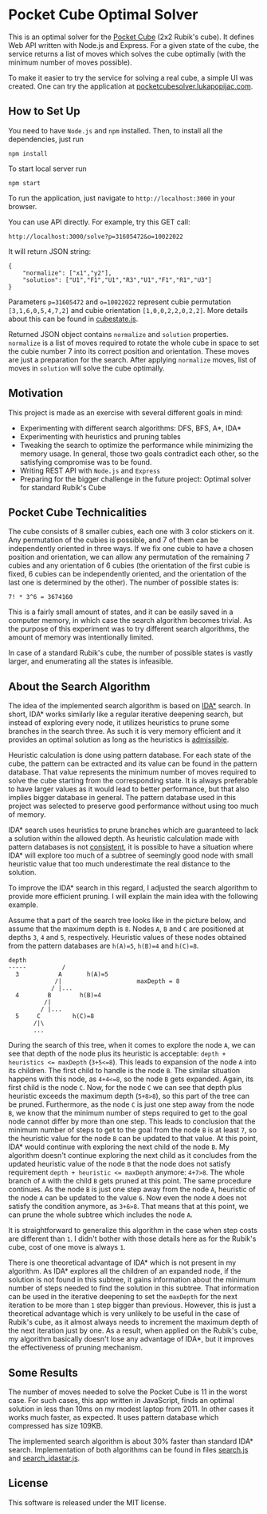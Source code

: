 Pocket Cube Optimal Solver
==========================

This is an optimal solver for the [Pocket Cube][1] (2x2 Rubik's cube). It
defines Web API written with Node.js and Express. For a given state of the 
cube, the service returns a list of moves which solves the cube optimally 
(with the minimum number of moves possible).

To make it easier to try the service for solving a real cube, a simple
UI was created. One can try the application at 
[pocketcubesolver.lukapopijac.com](http://pocketcubesolver.lukapopijac.com/).


How to Set Up
-------------

You need to have `Node.js` and `npm` installed. Then, to install all the 
dependencies, just run
```
npm install
```

To start local server run
```
npm start
```

To run the application, just navigate to `http://localhost:3000` in your browser.

You can use API directly. For example, try this GET call:
```
http://localhost:3000/solve?p=31605472&o=10022022
```
It will return JSON string:
```
{
	"normalize": ["x1","y2"],
	"solution": ["U1","F1","U1","R3","U1","F1","R1","U3"]
}
```

Parameters `p=31605472` and `o=10022022` represent cubie permutation 
`[3,1,6,0,5,4,7,2]` and cubie orientation `[1,0,0,2,2,0,2,2]`. More details
about this can be found in [cubestate.js](/search/cubestate.js).

Returned JSON object contains `normalize` and `solution` properties.
`normalize` is a list of moves required to rotate the whole cube in space to 
set the cubie number 7 into its correct position and orientation. These moves 
are just a preparation for the search. After applying `normalize` moves, list
of moves in `solution` will solve the cube optimally.



Motivation
----------

This project is made as an exercise with several different goals in mind:
 
 - Experimenting with different search algorithms: DFS, BFS, A\*, IDA\*
 - Experimenting with heuristics and pruning tables
 - Tweaking the search to optimize the performance while minimizing the 
   memory usage. In general, those two goals contradict each other, so the 
   satisfying compromise was to be found.
 - Writing REST API with `Node.js` and `Express`
 - Preparing for the bigger challenge in the future project: Optimal
   solver for standard Rubik's Cube



Pocket Cube Technicalities
--------------------------

The cube consists of 8 smaller cubies, each one with 3 color stickers on it.
Any permutation of the cubies is possible, and 7 of them can be independently
oriented in three ways. If we fix one cubie to have a chosen position and 
orientation, we can allow any permutation of the remaining 7 cubies and any
orientation of 6 cubies (the orientation of the first cubie is fixed, 6 cubies 
can be independently oriented, and the orientation of the last one is 
determined by the other). The number of possible states is:

	7! * 3^6 = 3674160

This is a fairly small amount of states, and it can be easily saved in a 
computer memory, in which case the search algorithm becomes trivial. As the 
purpose of this experiment was to try different search algorithms, the amount 
of memory was intentionally limited.

In case of a standard Rubik's cube, the number of possible states is 
vastly larger, and enumerating all the states is infeasible.



About the Search Algorithm
--------------------------

The idea of the implemented search algorithm is based on [IDA*][2] search. In
short, IDA* works similarly like a regular iterative deepening search, but
instead of exploring every node, it utilizes heuristics to prune some branches
in the search three. As such it is very memory efficient and it provides an
optimal solution as long as the heuristics is [admissible][3].

Heuristic calculation is done using pattern database. For each state of the 
cube, the pattern can be extracted and its value can be found in the pattern
database. That value represents the minimum number of moves required to solve
the cube starting from the corresponding state. It is always preferable to
have larger values as it would lead to better performance, but that also
implies bigger database in general. The pattern database used in this project
was selected to preserve good performance without using too much of memory.

IDA* search uses heuristics to prune branches which are guaranteed to lack 
a solution within the allowed depth. As heuristic calculation made with 
pattern databases is not [consistent][4], it is possible to have a situation 
where IDA* will explore too much of a subtree of seemingly good node with
small heuristic value that too much underestimate the real distance to the
solution.

To improve the IDA* search in this regard, I adjusted the search algorithm
to provide more efficient pruning. I will explain the main idea with the 
following example.

Assume that a part of the search tree looks like in the picture below, and 
assume that the maximum depth is `8`. Nodes `A`, `B` and `C` are positioned 
at depths `3`, `4` and `5`, respectively. Heuristic values of these nodes 
obtained from the pattern databases are `h(A)=5`, `h(B)=4` and `h(C)=8`.

```
depth
-----          /
  3           A       h(A)=5
             /|                     maxDepth = 8
            / |...
  4        B        h(B)=4
          /|
         / |...
  5     C         h(C)=8
       /|\
       ...
```

During the search of this tree, when it comes to explore the node `A`, we can 
see that depth of the node plus its heuristic is acceptable:
`depth + heuristics <= maxDepth` (`3+5<=8`). This leads to expansion of the 
node `A` into its children. The first child to handle is the node `B`. The 
similar situation happens with this node, as `4+4<=8`, so the node `B` gets 
expanded. Again, its first child is the node `C`. Now, for the node `C` we 
can see that depth plus heuristic exceeds the maximum depth (`5+8>8`), so 
this part of the tree can be pruned. Furthermore, as the node `C` is just 
one step away from the node `B`, we know that the minimum number of steps 
required to get to the goal node cannot differ by more than one step. This 
leads to conclusion that the minimum number of steps to get to the goal from 
the node `B` is at least `7`, so the heuristic value for the node `B` can be
updated to that value. At this point, IDA* would continue with exploring the
next child of the node `B`. My algorithm doesn't continue exploring the next
child as it concludes from the updated heuristic value of the node `B` that 
the node does not satisfy requirement `depth + heuristic <= maxDepth` anymore:
`4+7>8`. The whole branch of `A` with the child `B` gets pruned at this point.
The same procedure continues. As the node `B` is just one step away from the 
node `A`, heuristic of the node `A` can be updated to the value `6`. Now even
the node `A` does not satisfy the condition anymore, as `3+6>8`. That means 
that at this point, we can prune the whole subtree which includes the node `A`.

It is straightforward to generalize this algorithm in the case when step costs
are different than `1`. I didn't bother with those details here as for the
Rubik's cube, cost of one move is always `1`.

There is one theoretical advantage of IDA* which is not present in my
algorithm. As IDA* explores all the children of an expanded node, if the
solution is not found in this subtree, it gains information about the
minimum number of steps needed to find the solution in this subtree. That 
information can be used in the iterative deepening to set the `maxDepth` for
the next iteration to be more than `1` step bigger than previous. However, 
this is just a theoretical advantage which is very unlikely to be useful in 
the case of Rubik's cube, as it almost always needs to increment the maximum
depth of the next iteration just by one. As a result, when applied on the 
Rubik's cube, my algorithm basically doesn't lose any advantage of IDA*, but
it improves the effectiveness of pruning mechanism.



Some Results
------------

The number of moves needed to solve the Pocket Cube is 11 in the worst case.
For such cases, this app written in JavaScript, finds an optimal solution in 
less than 10ms on my modest laptop from 2011. In other cases it works much 
faster, as expected. It uses pattern database which compressed has size 109KB.

The implemented search algorithm is about 30% faster than standard IDA* search.
Implementation of both algorithms can be found in files [search.js](/search/search.js)
and [search_idastar.js](/search/search_idastar.js).



License
-------

This software is released under the MIT license.




[1]: https://en.wikipedia.org/wiki/Pocket_Cube              "Pocket Cube"
[2]: https://en.wikipedia.org/wiki/Iterative_deepening_A*   "Iterative deepening A*"
[3]: https://en.wikipedia.org/wiki/Admissible_heuristic     "Admissible heuristic"
[4]: https://en.wikipedia.org/wiki/Consistent_heuristic     "Consistent heuristic"
